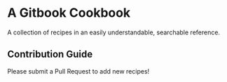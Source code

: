 # A Gitbook Cookbook

A collection of recipes in an easily understandable, searchable reference.

## Contribution Guide

Please submit a Pull Request to add new recipes!